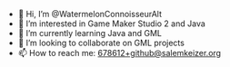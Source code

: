 - 👋 Hi, I’m @WatermelonConnoisseurAlt
- 👀 I’m interested in Game Maker Studio 2 and Java
- 🌱 I’m currently learning Java and GML
- 💞️ I’m looking to collaborate on GML projects
- 📫 How to reach me: 678612+github@salemkeizer.org

<!---
WatermelonConnoisseurAlt/WatermelonConnoisseurAlt is a ✨ special ✨ repository because its `README.md` (this file) appears on your GitHub profile.
You can click the Preview link to take a look at your changes.
--->
